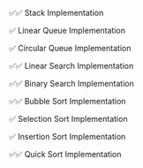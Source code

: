 ✅✅ Stack Implementation

✅ Linear Queue Implementation

✅ Circular Queue Implementation

✅✅ Linear Search Implementation

✅✅ Binary Search Implementation

✅✅ Bubble Sort Implementation

✅ Selection Sort Implementation

✅ Insertion Sort Implementation

✅✅ Quick Sort Implementation